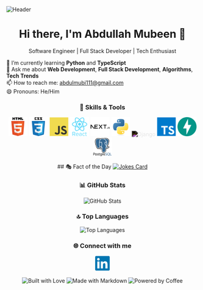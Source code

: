 <!-- Header -->
![Header](https://github.com/Abdullah-Mubeen/Abdullah-Mubeen/blob/main/Blue%20Yellow%20Futuristic%20Virtual%20Technology%20Blog%20Banner.png)

<!-- Introduction -->
<h1 align="center">Hi there, I'm Abdullah Mubeen 👋</h1>
<p align="center">Software Engineer | Full Stack Developer | Tech Enthusiast</p>

<!-- Bio -->
<p>
  🌱 I’m currently learning <strong>Python</strong> and <strong>TypeScript</strong><br/>
  💬 Ask me about <strong>Web Development</strong>, <strong>Full Stack Development</strong>, <strong>Algorithms</strong>, <strong>Tech Trends</strong><br/>
  📫 How to reach me: <a href="mailto:abdulmubi111@gmail.com">abdulmubi111@gmail.com</a><br/>
  😄 Pronouns: He/Him
</p>

<!-- Skills -->
<h3 align="center">🚀 Skills & Tools</h3>
<p align="center">
  <img src="https://raw.githubusercontent.com/devicons/devicon/master/icons/html5/html5-original-wordmark.svg" alt="HTML5" title="HTML5" width="50" height="50"/>
  <img src="https://raw.githubusercontent.com/devicons/devicon/master/icons/css3/css3-original-wordmark.svg" alt="CSS3" title="CSS3" width="50" height="50"/>
  <img src="https://raw.githubusercontent.com/devicons/devicon/master/icons/javascript/javascript-original.svg" alt="JavaScript" title="JavaScript" width="50" height="50"/>
  <img src="https://raw.githubusercontent.com/devicons/devicon/master/icons/react/react-original-wordmark.svg" alt="React" title="React" width="50" height="50"/>
  <img src="https://raw.githubusercontent.com/devicons/devicon/master/icons/nextjs/nextjs-original-wordmark.svg" alt="Next.js" title="Next.js" width="50" height="50"/>
  <img src="https://raw.githubusercontent.com/devicons/devicon/master/icons/python/python-original.svg" alt="Python" title="Python" width="50" height="50"/>
  <img src="https://upload.wikimedia.org/wikipedia/commons/7/75/Django_logo.svg" alt="Django" title="Django" width="50" height="50" style="filter: invert(100%);"/>
  <img src="https://raw.githubusercontent.com/devicons/devicon/master/icons/typescript/typescript-original.svg" alt="TypeScript" title="TypeScript" width="50" height="50"/>
  <img src="https://raw.githubusercontent.com/devicons/devicon/master/icons/fastapi/fastapi-original.svg" alt="FastAPI" title="FastAPI" width="50" height="50"/>
  <img src="https://raw.githubusercontent.com/devicons/devicon/master/icons/postgresql/postgresql-original-wordmark.svg" alt="PostgreSQL" title="PostgreSQL" width="50" height="50"/>
</p>

<!-- Fun Fact -->
<p align="center">
  ## 🎭 Fact of the Day
  <a href="https://readme-jokes.vercel.app/api?theme=algolia" target="_blank" rel="noopener noreferrer">
    <img src="https://readme-jokes.vercel.app/api?theme=algolia" alt="Jokes Card" style="max-width: 100%;">
  </a>
</p>



<!-- GitHub Stats -->
<h3 align="center">📊 GitHub Stats</h3>
<p align="center">
  <img src="https://github-readme-stats.vercel.app/api?username=abdullah-mubeen&show_icons=true&theme=algolia" alt="GitHub Stats" />
</p>

<!-- Top Languages -->
<h3 align="center">🔝 Top Languages</h3>
<p align="center">
  <img src="https://github-readme-stats.vercel.app/api/top-langs/?username=abdullah-mubeen&layout=compact&theme=algolia" alt="Top Languages" />
</p>

<!-- Featured Projects -->
<!--<h3 align="center">📂 Featured Projects</h3>
<p align="center">
  <a href="https://github.com/abdullah-mubeen/project1">
    <img src="https://github-readme-stats.vercel.app/api/pin/?username=abdullah-mubeen&repo=project1&theme=algolia" alt="Project 1" />
  </a>
  <a href="https://github.com/abdullah-mubeen/project2">
    <img src="https://github-readme-stats.vercel.app/api/pin/?username=abdullah-mubeen&repo=project2&theme=algolia" alt="Project 2" />
  </a>
</p> -->

<!-- Connect with me -->
<h3 align="center">🌐 Connect with me</h3>
<p align="center">
  <a href="https://linkedin.com/in/abdullah-mubeen" target="_blank">
    <img src="https://raw.githubusercontent.com/devicons/devicon/master/icons/linkedin/linkedin-original.svg" alt="LinkedIn" width="40" height="40"/>
  </a>
</p>

<!-- Footer -->
<p align="center">
  <img src="https://forthebadge.com/images/badges/built-with-love.svg" alt="Built with Love" />
  <img src="https://forthebadge.com/images/badges/made-with-markdown.svg" alt="Made with Markdown" />
  <img src="https://forthebadge.com/images/badges/powered-by-coffee.svg" alt="Powered by Coffee" />
</p>
